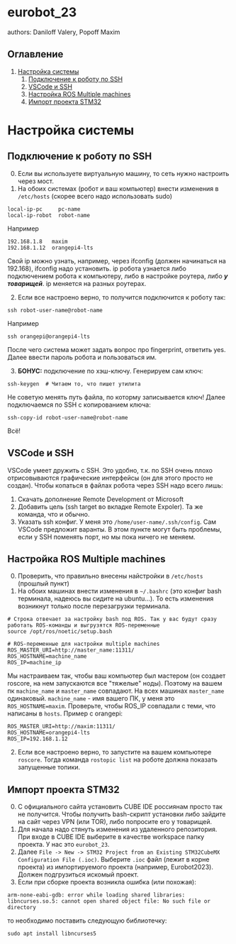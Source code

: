 # eurobot_23

authors: Daniloff Valery, Popoff Maxim

## Оглавление

1. [Настройка системы](#Настройка-системы)
    1. [Подключение к роботу по SSH](#Подключение-к-роботу-по-SSH)
    2. [VSCode и SSH](#VSCode-и-SSH)
    3. [Настройка ROS Multiple machines](#Настройка-ROS-Multiple-machines)
    4. [Импорт проекта STM32](#Импорт-проекта-STM32)

# Настройка системы
## Подключение к роботу по SSH
0) Если вы используете виртуальную машину, то сеть нужно настроить через мост.
1) На обоих системах (робот и ваш компьютер) внести изменения в `/etc/hosts` (скорее всего надо использовать sudo)
```
local-ip-pc     pc-name
local-ip-robot  robot-name
```
Например
```
192.168.1.8   maxim
192.168.1.12  orangepi4-lts
```

Свой ip можно узнать, например, через ifconfig (должен начинаться на 192.168), ifconfig надо установить. ip робота узнается либо подключением робота к компьютеру, либо в настройке роутера, либо ***у товарищей***. ip меняется на разных роутерах.

2) Если все настроено верно, то получится подключится к роботу так:

```
ssh robot-user-name@robot-name
```
Например

```
ssh orangepi@orangepi4-lts
```
После чего система может задать вопрос про fingerprint, ответить yes. Далее ввести пароль робота и пользоваться им.

3) **БОНУС:** подключение по хэш-ключу. Генерируем сам ключ: 
```
ssh-keygen  # Читаем то, что пишет утилита
``` 
Не советую менять путь файла, по которму записывается ключ! Далее подключаемся по SSH с копированием ключа:
```
ssh-copy-id robot-user-name@robot-name
```
Всё!

## VSCode и SSH
VSCode умеет дружить с SSH. Это удобно, т.к. по SSH очень плохо отрисовываются графические интерфейсы (он для этого просто не создан). Чтобы копаться в файлах робота через SSH надо всего лишь:
1) Скачать дополнение Remote Development от Microsoft
2) Добавить цель (ssh target во вкладке Remote Expoler). Та же команда, что и обычно.
3) Указать ssh конфиг. У меня это `/home/user-name/.ssh/config`. Сам VSCode предложит варанты. В этом пункте могут быть проблемы, если у SSH поменять порт, но мы пока ничего не меняем.

## Настройка ROS Multiple machines
0) Проверить, что правильно внесены найстройки в `/etc/hosts` (прошлый пункт)
1) На обоих машинах внести изменения в `~/.bashrc` (это конфиг bash терминала, надеюсь вы сидите на ubuntu...). То есть изменения возникнут только после перезагрузки терминала.
```
# Строка отвечает за настройку bash под ROS. Так у вас будут сразу работать ROS-команды и выгрузятся ROS-переменные 
source /opt/ros/noetic/setup.bash 

# ROS-переменные для настройки multiple machines
ROS_MASTER_URI=http://master_name:11311/
ROS_HOSTNAME=machine_name
ROS_IP=machine_ip
```
Мы настраиваем так, чтобы ваш компьютер был мастером (он создает roscore, на нем запускаются все "тяжелые" ноды). Поэтому на вашем пк `machine_name` и `master_name` совпадают. На всех машинах `master_name` одинаковый. `machine_name` - имя вашего ПК, у меня это `ROS_HOSTNAME=maxim`. Проверьте, чтобы ROS_IP совпадали с теми, что написаны в `hosts`. Пример с orangepi:
```
ROS_MASTER_URI=http://maxim:11311/
ROS_HOSTNAME=orangepi4-lts
ROS_IP=192.168.1.12
```
2) Если все настроено верно, то запустите на вашем компьютере `roscore`. Тогда команда `rostopic list` на роботе должна показать запущенные топики.

## Импорт проекта STM32
0) С официального сайта установить CUBE IDE россиянам просто так не получится. Чтобы получить bash-скрипт установки либо зайдите на сайт через VPN (или TOR), либо попросите его у товарищей.
1) Для начала надо стянуть изменения из удаленного репозитория. При входе в CUBE IDE выберите в качестве workspace папку проекта. У нас это `eurobot_23`. 
2) Далее `File -> New -> STM32 Project from an Existing STM32CubeMX Configuration File (.ioc)`. Выберите `.ioc` файл (лежит в корне проекта) из импортируемого проекта (например, Eurobot2023). Должен подгрузиться искомый проект.
3) Если при сборке проекта возникла ошибка (или похожая): 
```
arm-none-eabi-gdb: error while loading shared libraries: libncurses.so.5: cannot open shared object file: No such file or directory
```
то необходимо поставить следующую библиотечку:
```
sudo apt install libncurses5
```
